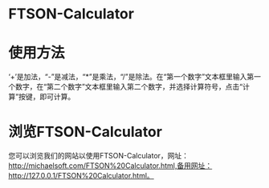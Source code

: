 # FTSON-Calculator
# 使用方法
‘+’是加法，“-”是减法，“*”是乘法，“/”是除法。在“第一个数字”文本框里输入第一个数字，在“第二个数字”文本框里输入第二个数字，并选择计算符号，点击“计算”按键，即可计算。
# 浏览FTSON-Calculator
您可以浏览我们的网站以使用FTSON-Calculator，网址：http://michaelsoft.com/FTSON%20Calculator.html,备用网址：http://127.0.0.1/FTSON%20Calculator.html。
